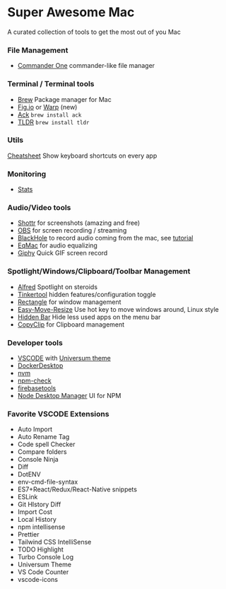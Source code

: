 # Super Awesome Mac

A curated collection of tools to get the most out of you Mac

### File Management
- [Commander One](https://apps.apple.com/nl/app/commander-one-file-manager/id1035236694?mt=12) commander-like file manager

### Terminal / Terminal tools
- [Brew](https://brew.sh/) Package manager for Mac
- [Fig.io](https://fig.io/) or [Warp](https://warp.dev/) (new)
- [Ack](https://beyondgrep.com/) `brew install ack`
- [TLDR](https://tldr.sh/) `brew install tldr`

### Utils
[Cheatsheet](https://www.mediaatelier.com/CheatSheet/) Show keyboard shortcuts on every app

### Monitoring
- [Stats](https://github.com/exelban/stats)

### Audio/Video tools
- [Shottr](https://shottr.cc/) for screenshots (amazing and free)
- [OBS](https://obsproject.com/download) for screen recording / streaming
- [BlackHole](https://existential.audio/blackhole/) to record audio coming from the mac, see [tutorial](https://www.youtube.com/watch?v=n-ECXna1hiY)
- [EqMac](https://eqmac.app/) for audio equalizing
- [Giphy](https://apps.apple.com/us/app/giphy-capture-the-gif-maker/id668208984?mt=12) Quick GIF screen record

### Spotlight/Windows/Clipboard/Toolbar Management
- [Alfred](https://www.alfredapp.com/) Spotlight on steroids
- [Tinkertool](https://www.bresink.com/osx/TinkerTool.html) hidden features/configuration toggle
- [Rectangle](https://rectangleapp.com/) for window management
- [Easy-Move-Resize](https://github.com/dmarcotte/easy-move-resize) Use hot key to move windows around, Linux style
- [Hidden Bar](https://apps.apple.com/us/app/hidden-bar/id1452453066?mt=12) Hide less used apps on the menu bar
- [CopyClip](https://apps.apple.com/nl/app/copyclip-clipboard-history/id595191960?mt=12) for Clipboard management

### Developer tools
- [VSCODE](https://code.visualstudio.com/download) with [Universum theme](https://vscodethemes.com/e/dbeff.universum/universum?language=javascript)
- [DockerDesktop](https://www.docker.com/products/docker-desktop/)
- [nvm](https://github.com/nvm-sh/nvm#install--update-script)
- [npm-check](https://www.npmjs.com/package/npm-check)
- [firebasetools](https://firebase.google.com/docs/cli#install-cli-mac-linux)
- [Node Desktop Manager](https://720kb.github.io/ndm/) UI for NPM

### Favorite VSCODE Extensions
- Auto Import
- Auto Rename Tag
- Code spell Checker
- Compare folders
- Console Ninja
- Diff
- DotENV
- env-cmd-file-syntax
- ES7+React/Redux/React-Native snippets
- ESLink
- Git HIstory Diff
- Import Cost
- Local History
- npm intellisense
- Prettier
- Tailwind CSS IntelliSense
- TODO Highlight
- Turbo Console Log
- Universum Theme
- VS Code Counter
- vscode-icons

